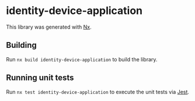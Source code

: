 # identity-device-application

This library was generated with [Nx](https://nx.dev).

## Building

Run `nx build identity-device-application` to build the library.

## Running unit tests

Run `nx test identity-device-application` to execute the unit tests via [Jest](https://jestjs.io).
